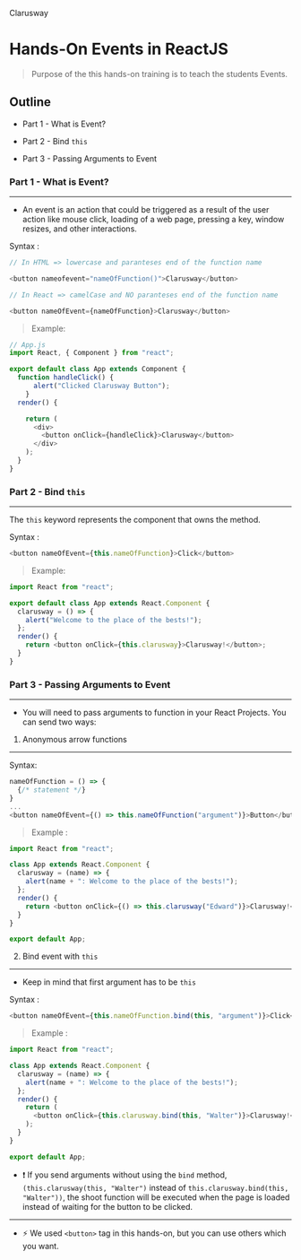 <p >Clarusway<img align="right"
  src="https://secure.meetupstatic.com/photos/event/3/1/b/9/600_488352729.jpeg"  width="15px"></p>

# Hands-On Events in ReactJS

> Purpose of the this hands-on training is to teach the students Events.

## Outline

- Part 1 - What is Event?

- Part 2 - Bind `this`

- Part 3 - Passing Arguments to Event

### Part 1 - What is Event?

---

- An event is an action that could be triggered as a result of the user action like mouse click, loading of a web page, pressing a key, window resizes, and other interactions.

Syntax :

```js
// In HTML => lowercase and paranteses end of the function name

<button nameofevent="nameOfFunction()">Clarusway</button>

// In React => camelCase and NO paranteses end of the function name

<button nameOfEvent={nameOfFunction}>Clarusway</button>
```

> Example:

```js
// App.js
import React, { Component } from "react";

export default class App extends Component {
  function handleClick() {
      alert("Clicked Clarusway Button");
    }
  render() {

    return (
      <div>
        <button onClick={handleClick}>Clarusway</button>
      </div>
    );
  }
}
```

### Part 2 - Bind `this`

---

The `this` keyword represents the component that owns the method.

Syntax :

```js
<button nameOfEvent={this.nameOfFunction}>Click</button>
```

> Example:

```js
import React from "react";

export default class App extends React.Component {
  clarusway = () => {
    alert("Welcome to the place of the bests!");
  };
  render() {
    return <button onClick={this.clarusway}>Clarusway!</button>;
  }
}
```

### Part 3 - Passing Arguments to Event

---

- You will need to pass arguments to function in your React Projects. You can send two ways:

1. Anonymous arrow functions

---

Syntax:

```js
nameOfFunction = () => {
  {/* statement */}
}
...
<button nameOfEvent={() => this.nameOfFunction("argument")}>Button</button>
```

> Example :

```js
import React from "react";

class App extends React.Component {
  clarusway = (name) => {
    alert(name + ": Welcome to the place of the bests!");
  };
  render() {
    return <button onClick={() => this.clarusway("Edward")}>Clarusway!</button>;
  }
}

export default App;
```

2. Bind event with `this`

---

- Keep in mind that first argument has to be `this`

Syntax :

```js
<button nameOfEvent={this.nameOfFunction.bind(this, "argument")}>Click</button>
```

> Example :

```js
import React from "react";

class App extends React.Component {
  clarusway = (name) => {
    alert(name + ": Welcome to the place of the bests!");
  };
  render() {
    return (
      <button onClick={this.clarusway.bind(this, "Walter")}>Clarusway!</button>
    );
  }
}

export default App;
```

- &#10071; If you send arguments without using the `bind` method, `(this.clarusway(this, "Walter")` instead of `this.clarusway.bind(this, "Walter"))`, the shoot function will be executed when the page is loaded instead of waiting for the button to be clicked.

---

- &#9889; We used `<button>` tag in this hands-on, but you can use others which you want.

